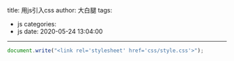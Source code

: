 title: 用js引入css
author: 大白腿
tags:
  - js
categories:
  - js
date: 2020-05-24 13:04:00
---
```js
document.write("<link rel='stylesheet' href='css/style.css'>");
```